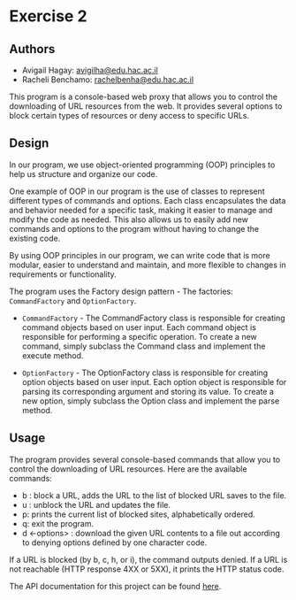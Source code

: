 # Exercise 2

## Authors
* Avigail Hagay:  avigilha@edu.hac.ac.il
* Racheli Benchamo:  rachelbenha@edu.hac.ac.il

This program is a console-based web proxy that allows you to control the downloading of URL resources from the web. It provides several options to block certain types of resources or deny access to specific URLs.

## Design

In our program, we use object-oriented programming (OOP) principles to help us structure and organize our code.

One example of OOP in our program is the use of classes to represent different types of commands and options. Each class encapsulates the data and behavior needed for a specific task, making it easier to manage and modify the code as needed. This also allows us to easily add new commands and options to the program without having to change the existing code.

By using OOP principles in our program, we can write code that is more modular, easier to understand and maintain, and more flexible to changes in requirements or functionality.

The program uses the Factory design pattern - 
The factories: `CommandFactory` and `OptionFactory`.
- `CommandFactory` -
The CommandFactory class is responsible for creating command objects based on user input. Each command object is responsible for performing a specific operation. To create a new command, simply subclass the Command class and implement the execute method.

- `OptionFactory` -
The OptionFactory class is responsible for creating option objects based on user input. Each option object is responsible for parsing its corresponding argument and storing its value. To create a new option, simply subclass the Option class and implement the parse method.

## Usage

The program provides several console-based commands that allow you to control the downloading of URL resources. Here are the available commands:

- b <url>: block a URL, adds the URL to the list of blocked URL saves to the file.
- u <url>: unblock the URL and updates the file.
- p: prints the current list of blocked sites, alphabetically ordered.
- q: exit the program.
- d <-options> <url> <out>: download the given URL contents to a file out according to denying options defined by one character code.

If a URL is blocked (by b, c, h, or i), the command outputs denied. If a URL is not reachable (HTTP response 4XX or 5XX), it prints the HTTP status code.

The API documentation for this project can be found [here](../doc/index.html).

